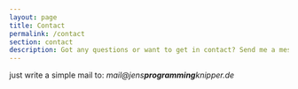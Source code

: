 ```yaml
---
layout: page
title: Contact
permalink: /contact
section: contact
description: Got any questions or want to get in contact? Send me a message!
---
```

just write a simple mail to: _<span class="email">mail@jens<b>programming</b>knipper.de</span>_
